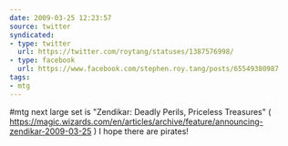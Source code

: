 ```yaml
---
date: 2009-03-25 12:23:57
source: twitter
syndicated:
- type: twitter
  url: https://twitter.com/roytang/statuses/1387576998/
- type: facebook
  url: https://www.facebook.com/stephen.roy.tang/posts/65549380987
tags:
- mtg
---
```


#mtg next large set is "Zendikar: Deadly Perils, Priceless Treasures" ( https://magic.wizards.com/en/articles/archive/feature/announcing-zendikar-2009-03-25 ) I hope there are pirates!
